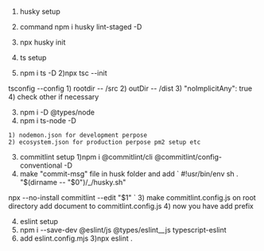 


1) husky setup 

 1) command npm i husky lint-staged -D
 2) npx husky init

2) ts setup
  1) npm i ts -D
  2)npx tsc --init

  tsconfig --config
    1) rootdir -- /src
    2) outDir  -- /dist
    3) "noImplicitAny": true
    4) check other if necessary

  3) npm i -D @types/node 
  4) npm i ts-node -D 
    
    1) nodemon.json for development perpose
    2) ecosystem.json for production perpose pm2 setup etc

3) commitlint setup
  1)npm i @commitlint/cli @commitlint/config-conventional -D
  2) make "commit-msg" file in husk folder and add
 ` #!usr/bin/env sh
 . "$(dirname  -- "$0")/_/husky.sh"

  npx --no-install commitlint --edit "$1" `
  3) make commitlint.config.js on root directory
  add document to commitlint.config.js
  4) now you have add prefix

4) eslint setup
 1) npm i --save-dev @eslint/js @types/eslint__js typescript-eslint
 2) add eslint.config.mjs 
 3)npx eslint .



